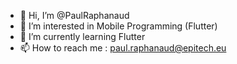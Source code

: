- 👋 Hi, I’m @PaulRaphanaud
- 👀 I’m interested in Mobile Programming (Flutter)
- 🌱 I’m currently learning Flutter
- 📫 How to reach me : paul.raphanaud@epitech.eu

<!---
PaulRaphanaud/PaulRaphanaud is a ✨ special ✨ repository because its `README.md` (this file) appears on your GitHub profile.
You can click the Preview link to take a look at your changes.
--->
